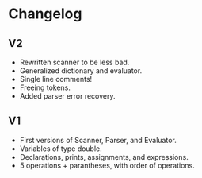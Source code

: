 # Changelog

## V2

- Rewritten scanner to be less bad.
- Generalized dictionary and evaluator.
- Single line comments!
- Freeing tokens.
- Added parser error recovery.

## V1

- First versions of Scanner, Parser, and Evaluator.
- Variables of type double.
- Declarations, prints, assignments, and expressions.
- 5 operations + parantheses, with order of operations.
